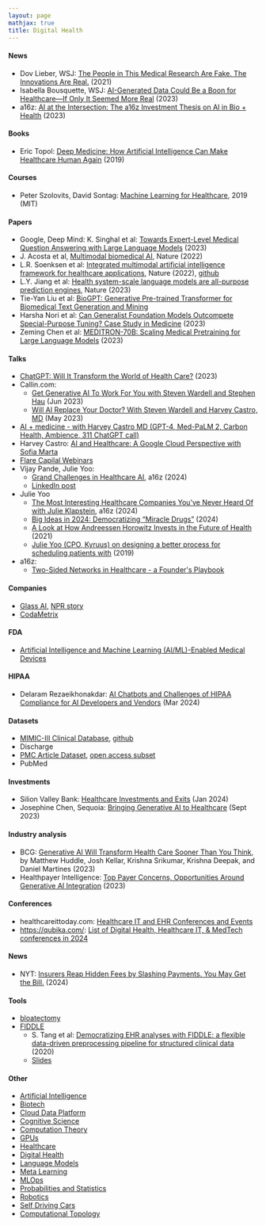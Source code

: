 ```yaml
---
layout: page
mathjax: true
title: Digital Health
---
```

#### News
* Dov Lieber, WSJ: [The People in This Medical Research Are Fake. The Innovations Are Real.](https://www.wsj.com/articles/the-people-in-this-medical-research-are-fake-the-innovations-are-real-11617717623) (2021)
* Isabella Bousquette, WSJ: [AI-Generated Data Could Be a Boon for Healthcare—If Only It Seemed More Real](https://www.wsj.com/articles/ai-generated-data-could-be-a-boon-for-healthcareif-only-it-seemed-more-real-5bfe52dd?mod=hp_minor_pos4) (2023)
* a16z: [AI at the Intersection: The a16z Investment Thesis on AI in Bio + Health](https://a16z.com/2023/06/21/ai-bio-health-thesis) (2023)

#### Books
* Eric Topol: [Deep Medicine: How Artificial Intelligence Can Make Healthcare Human Again](https://www.amazon.com/Deep-Medicine-Artificial-Intelligence-Healthcare/dp/1541644638) (2019)

#### Courses
* Peter Szolovits, David Sontag: [Machine Learning for Healthcare](https://ocw.mit.edu/courses/6-s897-machine-learning-for-healthcare-spring-2019/), 2019 (MIT)

#### Papers
* Google, Deep Mind: K. Singhal et al: [Towards Expert-Level Medical Question Answering with Large Language Models](https://arxiv.org/pdf/2305.09617.pdf) (2023)
* J. Acosta et al, [Multimodal biomedical AI](https://www.nature.com/articles/s41591-022-01981-2), Nature (2022)
* L.R. Soenksen et al: [Integrated multimodal artificial intelligence framework for healthcare applications](https://www.nature.com/articles/s41746-022-00689-4), Nature (2022), [github](https://github.com/lrsoenksen/HAIM)
* L.Y. Jiang et al: [Health system-scale language models are all-purpose prediction engines](https://www.nature.com/articles/s41586-023-06160-y), Nature (2023)
* Tie-Yan Liu et al: [BioGPT: Generative Pre-trained Transformer for Biomedical Text Generation and Mining](https://arxiv.org/pdf/2210.10341.pdf)
* Harsha Nori et al: [Can Generalist Foundation Models Outcompete Special-Purpose Tuning? Case Study in Medicine](https://arxiv.org/pdf/2311.16452.pdf) (2023)
* Zeming Chen et al: [MEDITRON-70B: Scaling Medical Pretraining for Large Language Models](https://arxiv.org/pdf/2311.16079.pdf) (2023)

#### Talks
* [ChatGPT: Will It Transform the World of Health Care?](https://www.youtube.com/watch?v=j-aOCuzfxUI&t=779s) (2023)
* Callin.com:
  * [Get Generative AI To Work For You with Steven Wardell and Stephen Hau](https://www.callin.com/episode/get-generative-ai-to-work-for-you-with-steven-CaEcnQcsCX) (Jun 2023)
  * [Will AI Replace Your Doctor? With Steven Wardell and Harvey Castro, MD](https://www.callin.com/episode/will-ai-replace-your-doctor-with-steven-wardell-HVFLMJykCL) (May 2023)
* [AI + medicine - with Harvey Castro MD (GPT-4, Med-PaLM 2, Carbon Health, Ambience, 311 ChatGPT call)](https://www.youtube.com/watch?v=jTmkiGjrgpA)
* Harvey Castro: [AI and Healthcare: A Google Cloud Perspective with Sofia Marta](https://twitter.com/i/broadcasts/1lPKqBBemjmGb)
* [Flare Capilal Webinars](https://vimeo.com/user129343944)
* Vijay Pande, Julie Yoo:
  * [Grand Challenges in Healthcare AI](https://a16z.com/podcast/grand-challenges-in-healthcare-ai-with-vijay-pande-and-julie-yoo/), a16z (2024)
  * [LinkedIn post](https://www.linkedin.com/feed/update/urn:li:activity:7183667534678667264/)
* Julie Yoo
  * [The Most Interesting Healthcare Companies You've Never Heard Of with Julie Klapstein](https://a16z.com/podcast/the-biggest-healthcare-companies-youve-never-heard-of-with-julie-klapstein/), a16z (2024)
  * [Big Ideas in 2024: Democratizing “Miracle Drugs”](https://www.youtube.com/watch?v=iMQw5WTwWF0) (2024)
  * [A Look at How Andreessen Horowitz Invests in the Future of Health](https://www.youtube.com/watch?v=KGO1-ORBEKg) (2021)
  * [Julie Yoo (CPO, Kyruus) on designing a better process for scheduling patients with](https://www.youtube.com/watch?v=GexsQ6xhVQ8) (2019)
* a16z:
  * [Two-Sided Networks in Healthcare - a Founder's Playbook](https://www.youtube.com/watch?v=GexsQ6xhVQ8)

#### Companies
* [Glass AI](https://glass.health), [NPR story](https://www.npr.org/sections/health-shots/2023/04/05/1167993888/chatgpt-medicine-artificial-intelligence-healthcare)
* [CodaMetrix](https://www.codametrix.com/)

#### FDA
* [Artificial Intelligence and Machine Learning (AI/ML)-Enabled Medical Devices](https://www.fda.gov/medical-devices/software-medical-device-samd/artificial-intelligence-and-machine-learning-aiml-enabled-medical-devices)

#### HIPAA
* Delaram Rezaeikhonakdar: [AI Chatbots and Challenges of HIPAA Compliance for AI Developers and Vendors](https://www.cambridge.org/core/journals/journal-of-law-medicine-and-ethics/article/ai-chatbots-and-challenges-of-hipaa-compliance-for-ai-developers-and-vendors/C873B37AF3901C034FECAEE4598D4A6A) (Mar 2024)

#### Datasets
* [MIMIC-III Clinical Database](https://physionet.org/content/mimiciii/1.4/), [github](https://github.com/MIT-LCP/mimic-code/)
* Discharge
* [PMC Article Dataset](https://www.ncbi.nlm.nih.gov/pmc/tools/textmining/), [open access subset](https://www.ncbi.nlm.nih.gov/pmc/tools/openftlist/)
* PubMed

#### Investments
* Silion Valley Bank: [Healthcare Investments and Exits](https://www.svb.com/globalassets/trendsandinsights/reports/healthcare/2023/annual/healthcare-investments-and-exits-annual-report-2023.pdf?_gl=1*1kbo6ql*_up*MQ..&gclid=Cj0KCQjwqpSwBhClARIsADlZ_Tl-iaDSZTFAH9sutCNnuZTYHGs-ogM_4uP-xryn7tjzwdCBuof1-m8aAt2JEALw_wcB) (Jan 2024)
* Josephine Chen, Sequoia: [Bringing Generative AI to Healthcare](https://www.sequoiacap.com/article/generative-ai-for-healthcare-perspective/) (Sept 2023)


#### Industry analysis
* BCG: [Generative AI Will Transform Health Care Sooner Than You Think](https://www.bcg.com/publications/2023/how-generative-ai-is-transforming-health-care-sooner-than-expected), by Matthew Huddle, Josh Kellar, Krishna Srikumar, Krishna Deepak, and Daniel Martines (2023)
* Healthpayer Intelligence: [Top Payer Concerns, Opportunities Around Generative AI Integration](https://healthpayerintelligence.com/features/top-payer-concerns-opportunities-around-generative-ai-integration) (2023)

#### Conferences
* healthcareittoday.com: [Healthcare IT and EHR Conferences and Events](https://www.healthcareittoday.com/healthcare-it-and-ehr-conferences-and-events/)
* https://qubika.com/: [List of Digital Health, Healthcare IT, & MedTech conferences in 2024](https://qubika.com/blog/list-of-digital-health-health-it-medtech-conferences/)

#### News
* NYT: [Insurers Reap Hidden Fees by Slashing Payments. You May Get the Bill.](https://www.nytimes.com/2024/04/07/us/health-insurance-medical-bills.html) (2024)

#### Tools
* [bloatectomy](https://github.com/MIT-LCP/bloatectomy)
* [FIDDLE](https://github.com/MLD3/FIDDLE)
  * S. Tang et al: [Democratizing EHR analyses with FIDDLE: a flexible data-driven preprocessing pipeline for structured clinical data](https://watermark.silverchair.com/ocaa139.pdf?token=AQECAHi208BE49Ooan9kkhW_Ercy7Dm3ZL_9Cf3qfKAc485ysgAAA1YwggNSBgkqhkiG9w0BBwagggNDMIIDPwIBADCCAzgGCSqGSIb3DQEHATAeBglghkgBZQMEAS4wEQQMinKwLTlHfaDaOqIKAgEQgIIDCeYRpdY1zuxc_9Zo9MXOIME0BoCNPWkqnpgtcBhRHEWDRA7_vb6qis7dOt654XGY7SCoSJuhVDeRwm8Jec9IyBGXFJt-IP2FjP5NKOC2ijlC-5M3jUk-N9p2_x8-FkVj0vuV7Pchn79wG-wOCsYd2ktjUGR7Zo6S0D0cy9nVhNZ8Y8BXp92eHuHa-ParfY-eihBN4v_8oSBdzq2pa7s-nWf5Z7DcnVaxGyK-waq4Zak-3T5IZtsdNBNWEwmiZ3arDfhW0yoLwmO0A-SS8uoMoL-5uNB2z3oZ9wWf4LM8Hn7YNnJVmiaMG4vgCjsDwCC-W9hBNmUuMxd98LUtqBvJ7CtQrseIk_RKm9C7JqhU8azJkQdv4012-DC_Oxl-MttdNjUskfSG6eEkwgEF5XPOt4g-rEwg_qNJWDjk13T8rKucbEIfoBwJnQNPoxBNGryTt3v6UJjdCmT0Ymjr9ZTF7BoxxM6aWT7l8gCP48fgTRSwF0hc9evMzL0vwjqvsI8sOC0wCE003Qzfp4ZnDp0KTDH3NM2JBlVOVxGUFzz-GkUTx26lcgfY3PKzfVdeGZR1SysLlIzThfHiK8vOgZbw3dulGNMqzEJlNTM6Z-8WJf6XVcNs4xI-OB6xFkOYGZyhE4Fbt4b-8NR4dfn_IxOh6LTtBCvRMKyxfEJWV6SsJ9juiXdpILevLumcGTeYBKFuODcX9KvtCIfw5Maq4qNnKgloDPkFvfB44IWE_dsNovryjrs66L_gZA48qVjc_T6mvQRjUkJ3k2TusxWuIjq4fwMpDxUMPcos6UrF019g2exi0BkbE57egcGXKcxQ9fMLNbXI5KZUxzXvcYpvwWYd2GkP-5T4KvH9aGkreKQwVaIRSEYqpMHu5LJjvrt0RT7ZQR3dTyCytdg8cA44rLZKOdG8yVALIyP2d28n_qQLs5Cmtzr-W0dcQZ8J-HUVK3JGuzaJJPtiJg4mNf3CBxrdKbM3nD-npT_GAYhpQG9UZy-3rvgWNqD4B2xwGdcu8EnmPUtVh4YMrtG7hg) (2020)
  * [Slides](https://www.dropbox.com/s/e6e1tfen2ae85hn/FIDDLE%20-%20MiCHAMP%2020200110%20final.pptx?dl=0)


#### Other
* [Artificial Intelligence](/artificial_intelligence)
* [Biotech](/biotech)
* [Cloud Data Platform](/cloud_data_platform)
* [Cognitive Science](/cognitive_science)
* [Computation Theory](/computation_theory)
* [GPUs](/gpus)
* [Healthcare](/healthcare)
* [Digital Health](/digitalhealth)
* [Language Models](/language_models)
* [Meta Learning](/meta_learning)
* [MLOps](/mlops)
* [Probabilities and Statistics](/probabilities_and_statistics)
* [Robotics](/robotics)
* [Self Driving Cars](/self_driving_cars)
* [Computational Topology](/computational_topology)
